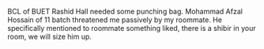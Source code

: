 BCL of BUET Rashid Hall needed some punching bag. Mohammad Afzal Hossain of 11 batch threatened me passively by my roommate. He specifically mentioned to roommate something liked, there is a shibir in your room, we will size him up. 